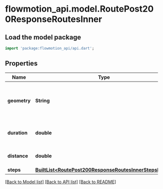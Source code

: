 # flowmotion_api.model.RoutePost200ResponseRoutesInner

## Load the model package
```dart
import 'package:flowmotion_api/api.dart';
```

## Properties
Name | Type | Description | Notes
------------ | ------------- | ------------- | -------------
**geometry** | **String** | Polyline (precision 5) for drawing the entire route on a map | 
**duration** | **double** | Estimated travel duration in seconds | 
**distance** | **double** | Total travel distance in meters | 
**steps** | [**BuiltList&lt;RoutePost200ResponseRoutesInnerStepsInner&gt;**](RoutePost200ResponseRoutesInnerStepsInner.md) |  | 

[[Back to Model list]](../README.md#documentation-for-models) [[Back to API list]](../README.md#documentation-for-api-endpoints) [[Back to README]](../README.md)



